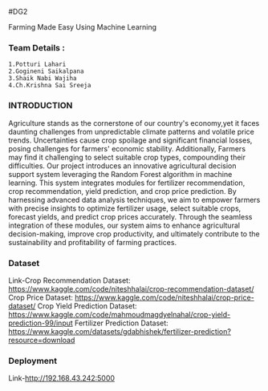 #DG2

Farming Made Easy Using Machine Learning

### Team Details :
    1.Potturi Lahari
    2.Gogineni Saikalpana
    3.Shaik Nabi Wajiha
    4.Ch.Krishna Sai Sreeja
### INTRODUCTION
Agriculture stands as the cornerstone of our country's economy,yet it faces daunting challenges from unpredictable climate patterns and volatile price trends. Uncertainties cause crop spoilage and
significant financial losses, posing challenges for farmers' economic stability. Additionally, Farmers may find it challenging to select suitable crop types, compounding their difficulties.
Our project introduces an innovative agricultural decision support system leveraging the Random Forest algorithm in machine learning. This system integrates modules for fertilizer recommendation, 
crop recommendation, yield prediction, and crop price prediction. By harnessing advanced data analysis techniques, we aim to empower farmers with precise insights to optimize fertilizer usage, 
select suitable crops, forecast yields, and predict crop prices accurately. Through the seamless integration of these modules, our system aims to enhance agricultural decision-making, improve crop productivity, 
and ultimately contribute to the sustainability and profitability of farming practices.
### Dataset
 Link-Crop Recommendation Dataset: https://www.kaggle.com/code/niteshhalai/crop-recommendation-dataset/
      Crop Price Dataset: https://www.kaggle.com/code/niteshhalai/crop-price-dataset/ 
      Crop Yield Prediction Dataset: https://www.kaggle.com/code/mahmoudmagdyelnahal/crop-yield-prediction-99/input
      Fertilizer Prediction Dataset: https://www.kaggle.com/datasets/gdabhishek/fertilizer-prediction?resource=download
### Deployment
Link-http://192.168.43.242:5000




